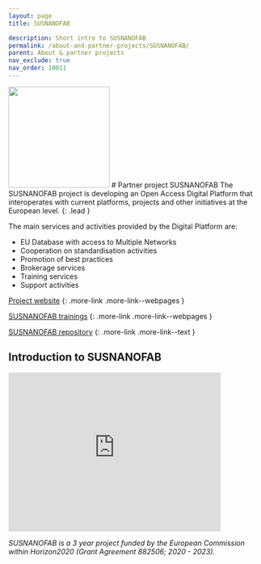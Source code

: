 ```yaml
---
layout: page
title: SUSNANOFAB

description: Short intro to SUSNANOFAB
permalink: /about-and-partner-projects/SUSNANOFAB/
parent: About & partner projects
nav_exclude: true
nav_order: 10011
---
```

<img src="{{ site.baseurl }}/images/logos/SUSNANOFAB.png" width="200" class="image--right" />
#  Partner project SUSNANOFAB
The SUSNANOFAB project is developing an Open Access Digital Platform that interoperates with current platforms, projects and other initiatives at the European level.
{: .lead }

The main services and activities provided by the Digital Platform are:
- EU Database with access to Multiple Networks
- Cooperation on standardisation activities
- Promotion of best practices
- Brokerage services
- Training services
- Support activities

[Project website](https://susnanofab.eu/)
{: .more-link .more-link--webpages }

[SUSNANOFAB trainings](https://susnanofab.eu/trainings/)
{: .more-link .more-link--webpages }

[SUSNANOFAB repository](https://susnanofab.eu/repository/)
{: .more-link .more-link--text }

## Introduction to SUSNANOFAB
<iframe width="420" height="315" src="https://www.youtube.com/embed/6e3VTZMH1H4" frameborder="0" allowfullscreen="allowfullscreen">&nbsp;</iframe>


_SUSNANOFAB is a 3 year project funded by the European Commission within Horizon2020 (Grant Agreement 882506; 2020 - 2023)._
